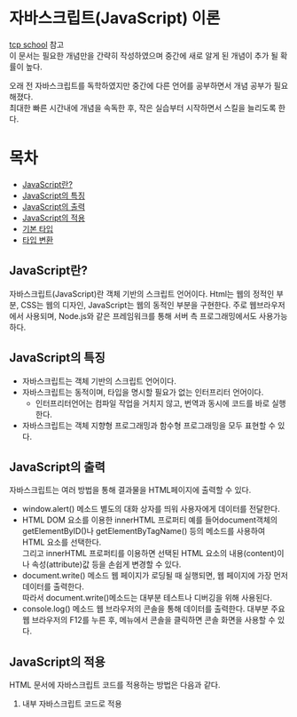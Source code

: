 # 자바스크립트(JavaScript) 이론
[tcp school](http://tcpschool.com/javascript/js_intro_basic) 참고  
이 문서는 필요한 개념만을 간략히 작성하였으며 중간에 새로 알게 된 개념이 추가 될 확률이 높다.

오래 전 자바스크립트를 독학하였지만 중간에 다른 언어를 공부하면서 개념 공부가 필요해졌다.  
최대한 빠른 시간내에 개념을 속독한 후, 작은 실습부터 시작하면서 스킬을 늘리도록 한다.  

# 목차
* [JavaScript란?](#javascript란)
* [JavaScript의 특징](#javascript의-특징)
* [JavaScript의 출력](#javascript의-출력)
* [JavaScript의 적용](#javascript의-적용)
* [기본 타입](#기본-타입)  
* [타입 변환](#타입-변환type-conversion)

## JavaScript란?
자바스크립트(JavaScript)란 객체 기반의 스크립트 언어이다.
Html는 웹의 정적인 부분, CSS는 웹의 디자인, JavaScript는 웹의 동적인 부분을 구현한다.
주로 웹브라우저에서 사용되며, Node.js와 같은 프레임워크를 통해 서버 측 프로그래밍에서도 사용가능하다.  


## JavaScript의 특징
* 자바스크립트는 객체 기반의 스크립트 언어이다.
* 자바스크립트는 동적이며, 타입을 명시할 필요가 없는 인터프리터 언어이다.
  * 인터프리터언어는 컴파일 작업을 거치지 않고, 번역과 동시에 코드를 바로 실행한다.
* 자바스크립트는 객체 지향형 프로그래밍과 함수형 프로그래밍을 모두 표현할 수 있다.


## JavaScript의 출력  
자바스크립트는 여러 방법을 통해 결과물을 HTML페이지에 출력할 수 있다.

* window.alert() 메소드
  별도의 대화 상자를 띄워 사용자에게 데이터를 전달한다.
* HTML DOM 요소를 이용한 innerHTML 프로퍼티
  예를 들어document객체의 getElementByID()나 getElementByTagName() 등의 메소드를 사용하여 HTML 요소를 선택한다.  
  그리고 innerHTML 프로퍼티를 이용하면 선택된 HTML 요소의 내용(content)이나 속성(attribute)값 등을 손쉽게 변경할 수 있다.  
* document.write() 메소드
  웹 페이지가 로딩될 때 실행되면, 웹 페이지에 가장 먼저 데이터를 출력한다.  
  따라서 document.write()메소드는 대부분 테스트나 디버깅을 위해 사용된다.
* console.log() 메소드
  웹 브라우저의 콘솔을 통해 데이터를 출력한다.
  대부분 주요 웹 브라우저의 F12를 누른 후, 메뉴에서 콘솔을 클릭하면 콘솔 화면을 사용할 수 있다.  
  
  
## JavaScript의 적용
HTML 문서에 자바스크립트 코드를 적용하는 방법은 다음과 같다.
1. 내부 자바스크립트 코드로 적용
     <script>태그를 사용하여 HTML 문서 안에 삽입할 수 있다.
     이 때, 삽입할 수 있는 위치는 head태그, body태그이다.  
``` html
<script>
    document.getElementById("text").innerHTML = "여러분을 환영합니다!";
</script>
```
 2. 외부 자바스크립트 코드로 적용
 외부에 작성된 자바스크립트 파일(확장자 .js)를 삽입할 수 있다.
 해당 js파일은 적용하고 싶은 모든 웹페이지에 <script>태그를 사용해 외부 자바스크립트 파일을 포함시킨다.
 ``` html
<head>
    <meta charset="UTF-8">
    <title>JavaScript Apply</title>
    <script src="/examples/media/example.js"></script>
</head>
```
 외부 js파일을 삽입하면 웹의 정적인 부분(HTML)과 웹의 동적인 부분(JavaScript)이 분리되어 코드를 각각 읽기 편해지고, 유지보수도 쉬워진다.  
 또한, 외부 js파일을 웹 브라우저가 미리 읽어올 수 있어 웹페이지의 로딩 속도가 빨라진다.
 
 
 ## 기본 타입  
* 숫자(number)
  다른 언어와 달리 정수와 실수를 따로 구분하지 않고, 모든 수를 하나로만 표현한다.
  매우 큰 수, 매우 작은 수는 e표기법을 사용한다.  
 ``` javascript
var firstNum = 10;     // 소수점을 사용하지 않은 표현
var secondNum = 10.00; // 소수점을 사용한 표현
var thirdNum = 10e6;   // 10000000
var fourthNum = 10e-6; // 0.00001
```

* 문자열(String)
  큰따옴표("")나 작은따옴포('')로 둘러싸인 문자의 집합  
 ``` javascript
var firstStr = "이것도 문자열입니다.";      // 큰따옴표를 사용한 문자열
var secondStr = '이것도 문자열입니다.';     // 작은따옴표를 사용한 문자열
var thirdStr = "나의 이름은 '홍길동'이야."  // 작은따옴표는 큰따옴표로 둘러싸인 문자열에만 포함될 수 있음.
var fourthStr = '나의 이름은 "홍길동"이야.' // 큰따옴표는 작은따옴표로 둘러싸인 문자열에만 포함될 수 있음.
```
  이 때, 숫자와 문자열을 더할 수도 있다.
 ``` javascript
var num = 10;
var str = "JavaScript";
document.getElementById("result").innerHTML = (num + str); // 10JavaScript
```

* 불리언(boolean)
  참(true)과 거짓(blue)을 표현한다.
 ``` javascript
var firstNum = 10;
var secondNum = 11;
document.getElementById("result").innerHTML = (firstNum == secondNum); //false
``` 

* 심볼(symbol): ECMAScript6부터 제공
  유일하고 변경할 수 없는 타입, 객체의 프로퍼티를 위한 식별자로 사용할 수 있다.
  단, 익스플로러에서 지원하지 않는다.  
 ``` javascript
var sym = Symbol("javascript");  // symbol 타입
var symObj = Object(sym);        // object 타입
```

* null과 undefined
  null은 object타입이며, 아직 '값'이 정해지지 않은 것을 의미한다.
  undefined는 null과 달리 '타입'이 정해지지 않은 것을 의미한다. 초기화되지 않은 변수나 존재하지 않는 값에 접근할 때 반환된다.  
 ``` javascript
var num; //초기화되지 않았으므로 undefined값을 반환
var str = null; //object타입의 null값
typeof secondNum; //정의되지 않은 변수에 접근하면 undefined 값을 반환

null == undefined; //true
null === undefined; //false 타입을 제외하면 같은 의미지만, 타입이 다르므로 일치하지 않는다.
```
 
* 객체(object)
  자바스크립트의 기본 타입은 객체이다.
  객체는 여러 프로퍼티(propert)나 메소드(method)를 묶어놓은 일종의 집합체이다.
 ``` javascript
var dog = { name:"해피", age:3};
document.getElemntById("result").innerHTML="강아지 이름"+dog.name+", 나이"+dog.age+"살";
```
자세한 내용은 자바스크립트 객체에 기록해두었다.


## 타입 변환(Type Conversion)
자바스크립트의 변수는 타입이 정해져 있지 않으므로 같은 변수에 다른 타입의 값을 다시 대입할 수 있다.

 * 묵시적 타입 변환(implicit type conversion)
 * 명시적 타입 변환(explicit type conversion)
  
